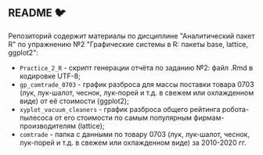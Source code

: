 ## README :bird:

Репозиторий содержит материалы по дисциплине "Аналитический пакет R" по упражнению №2 "Графические системы в R: пакеты base, lattice, ggplot2":

* ```Practice_2_R``` - скрипт генерации отчёта по заданию №2: файл .Rmd в кодировке UTF-8;
* ```gp_comtrade_0703``` - график разброса для массы поставки товара 0703 (лук, лук-шалот, чеснок, лук-порей и т.д. в свежем или охлажденном виде) от её стоимости (ggplot2);
* ```xyplot_vacuum_cleaners``` - график разброса общего рейтинга робота-пылесоса от его стоимости по самым популярным фирмам-производителям (lattice);
* ```comtrade``` - папка с данными по товару 0703 (лук, лук-шалот, чеснок, лук-порей и т.д. в свежем или охлажденном виде) за 2010-2020 гг.
